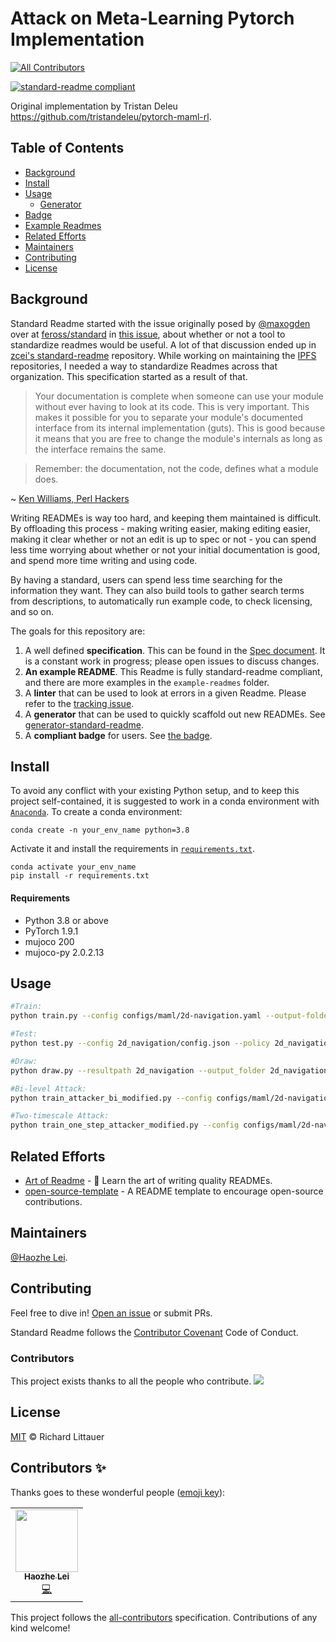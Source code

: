 # Attack on Meta-Learning Pytorch Implementation
<!-- ALL-CONTRIBUTORS-BADGE:START - Do not remove or modify this section -->
[![All Contributors](https://img.shields.io/badge/all_contributors-1-orange.svg?style=flat-square)](#contributors-)
<!-- ALL-CONTRIBUTORS-BADGE:END -->

[![standard-readme compliant](https://img.shields.io/badge/readme%20style-standard-brightgreen.svg?style=flat-square)](https://github.com/RichardLitt/standard-readme)

Original implementation by Tristan Deleu https://github.com/tristandeleu/pytorch-maml-rl.

## Table of Contents

- [Background](#background)
- [Install](#install)
- [Usage](#usage)
	- [Generator](#generator)
- [Badge](#badge)
- [Example Readmes](#example-readmes)
- [Related Efforts](#related-efforts)
- [Maintainers](#maintainers)
- [Contributing](#contributing)
- [License](#license)

## Background

Standard Readme started with the issue originally posed by [@maxogden](https://github.com/maxogden) over at [feross/standard](https://github.com/feross/standard) in [this issue](https://github.com/feross/standard/issues/141), about whether or not a tool to standardize readmes would be useful. A lot of that discussion ended up in [zcei's standard-readme](https://github.com/zcei/standard-readme/issues/1) repository. While working on maintaining the [IPFS](https://github.com/ipfs) repositories, I needed a way to standardize Readmes across that organization. This specification started as a result of that.

> Your documentation is complete when someone can use your module without ever
having to look at its code. This is very important. This makes it possible for
you to separate your module's documented interface from its internal
implementation (guts). This is good because it means that you are free to
change the module's internals as long as the interface remains the same.

> Remember: the documentation, not the code, defines what a module does.

~ [Ken Williams, Perl Hackers](http://mathforum.org/ken/perl_modules.html#document)

Writing READMEs is way too hard, and keeping them maintained is difficult. By offloading this process - making writing easier, making editing easier, making it clear whether or not an edit is up to spec or not - you can spend less time worrying about whether or not your initial documentation is good, and spend more time writing and using code.

By having a standard, users can spend less time searching for the information they want. They can also build tools to gather search terms from descriptions, to automatically run example code, to check licensing, and so on.

The goals for this repository are:

1. A well defined **specification**. This can be found in the [Spec document](spec.md). It is a constant work in progress; please open issues to discuss changes.
2. **An example README**. This Readme is fully standard-readme compliant, and there are more examples in the `example-readmes` folder.
3. A **linter** that can be used to look at errors in a given Readme. Please refer to the [tracking issue](https://github.com/RichardLitt/standard-readme/issues/5).
4. A **generator** that can be used to quickly scaffold out new READMEs. See [generator-standard-readme](https://github.com/RichardLitt/generator-standard-readme).
5. A **compliant badge** for users. See [the badge](#badge).

## Install

To avoid any conflict with your existing Python setup, and to keep this project self-contained, it is suggested to work in a conda environment with [`Anaconda`](https://www.anaconda.com/). To create a conda environment:
```
conda create -n your_env_name python=3.8
```
Activate it and install the requirements in [`requirements.txt`](requirements.txt).
```
conda activate your_env_name
pip install -r requirements.txt
```

#### Requirements
 - Python 3.8 or above
 - PyTorch 1.9.1
 - mujoco 200
 - mujoco-py 2.0.2.13

## Usage

```sh
#Train:
python train.py --config configs/maml/2d-navigation.yaml --output-folder 2d_navigation --seed 1 --num-workers 8 --use-cuda
```

```sh
#Test:
python test.py --config 2d_navigation/config.json --policy 2d_navigation/policy.th --output 2d_navigation/results.npz --num-batches 10 --meta-batch-size 20 --num-workers 12 --use-cuda
```

```sh
#Draw:
python draw.py --resultpath 2d_navigation --output_folder 2d_navigation/returns --num-batches 10 --num-traj 20 
```

```sh
#Bi-level Attack:
python train_attacker_bi_modified.py --config configs/maml/2d-navigation.yaml --output-folder 2d_navigation_bi --seed 1 --num-workers 8 --use-cuda
```

```sh
#Two-timescale Attack:
python train_one_step_attacker_modified.py --config configs/maml/2d-navigation.yaml --output-folder 2d_navigation_tt --seed 1 --num-workers 8 --use-cuda
```

## Related Efforts

- [Art of Readme](https://github.com/noffle/art-of-readme) - 💌 Learn the art of writing quality READMEs.
- [open-source-template](https://github.com/davidbgk/open-source-template/) - A README template to encourage open-source contributions.

## Maintainers

[@Haozhe Lei](https://github.com/Panshark).

## Contributing

Feel free to dive in! [Open an issue](https://github.com/Panshark/Attack_metaRL/issues/new) or submit PRs.

Standard Readme follows the [Contributor Covenant](http://contributor-covenant.org/version/1/3/0/) Code of Conduct.

### Contributors

This project exists thanks to all the people who contribute. 
<a href="https://github.com/Panshark/Attack_metaRL/network/dependencies"><img src="https://opencollective.com/Attack_metaRL/contributors.svg?width=890&button=false" /></a>


## License

[MIT](LICENSE) © Richard Littauer

## Contributors ✨

Thanks goes to these wonderful people ([emoji key](https://allcontributors.org/docs/en/emoji-key)):

<!-- ALL-CONTRIBUTORS-LIST:START - Do not remove or modify this section -->
<!-- prettier-ignore-start -->
<!-- markdownlint-disable -->
<table>
  <tr>
    <td align="center"><a href="https://github.com/Panshark"><img src="https://avatars.githubusercontent.com/u/71244619?v=4?s=100" width="100px;" alt=""/><br /><sub><b>Haozhe Lei</b></sub></a><br /><a href="https://github.com/Panshark/Attack_metaRL/commits?author=Panshark" title="Code">💻</a></td>
  </tr>
</table>

<!-- markdownlint-restore -->
<!-- prettier-ignore-end -->

<!-- ALL-CONTRIBUTORS-LIST:END -->

This project follows the [all-contributors](https://github.com/all-contributors/all-contributors) specification. Contributions of any kind welcome!